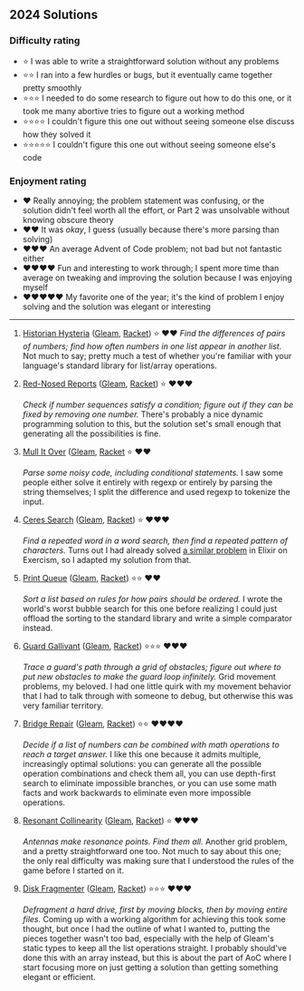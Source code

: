 ## 2024 Solutions

### Difficulty rating

* ⭐ I was able to write a straightforward solution without any problems
* ⭐⭐ I ran into a few hurdles or bugs, but it eventually came together pretty smoothly
* ⭐⭐⭐ I needed to do some research to figure out how to do this one, or it took me many abortive tries to figure out a working method
* ⭐⭐⭐⭐ I couldn't figure this one out without seeing someone else discuss how they solved it
* ⭐⭐⭐⭐⭐ I couldn't figure this one out without seeing someone else's code

### Enjoyment rating

* ♥️ Really annoying; the problem statement was confusing, or the solution didn't feel worth all the effort, or Part 2 was unsolvable without knowing obscure theory
* ♥️♥️ It was *okay*, I guess (usually because there's more parsing than solving)
* ♥️♥️♥️ An average Advent of Code problem; not bad but not fantastic either
* ♥️♥️♥️♥️ Fun and interesting to work through; I spent more time than average on tweaking and improving the solution because I was enjoying myself
* ♥️♥️♥️♥️♥️ My favorite one of the year; it's the kind of problem I enjoy solving and the solution was elegant or interesting

---

1. [Historian Hysteria](https://adventofcode.com/2024/day/1) ([Gleam](gleam/aoc2024/src/aoc_2024/day_1.gleam), [Racket](racket/aoc2024/day-01.rkt)) ⭐ ♥️♥️ 
   *Find the differences of pairs of numbers; find how often numbers in one list appear in another list.* Not much to say; pretty much a test of whether you're familiar with your language's standard library for list/array operations.

2. [Red-Nosed Reports](https://adventofcode.com/2024/day/2) ([Gleam](gleam/aoc2024/src/aoc_2024/day_2.gleam), [Racket](racket/aoc2024/day-02.rkt)) ⭐ ♥️♥️♥️ 
   
   *Check if number sequences satisfy a condition; figure out if they can be fixed by removing one number.* There's probably a nice dynamic programming solution to this, but the solution set's small enough that generating all the possibilities is fine.

3. [Mull It Over](https://adventofcode.com/2024/day/3) ([Gleam](gleam/aoc2024/src/aoc_2024/day_3.gleam), [Racket](racket/aoc2024/day-03.rkt) ⭐ ♥️♥️

   *Parse some noisy code, including conditional statements.* I saw some people either solve it entirely with regexp or entirely by parsing the string themselves; I split the difference and used regexp to tokenize the input.

4. [Ceres Search](https://adventofcode.com/2024/day/4) ([Gleam](gleam/aoc2024/src/aoc_2024/day_4.gleam), [Racket](racket/aoc2024/day-04.rkt)) ⭐ ♥️♥️♥️ 
   
   *Find a repeated word in a word search, then find a repeated pattern of characters.* Turns out I had already solved [a similar problem](https://exercism.org/tracks/elixir/exercises/word-search/solutions/jimpjorps) in Elixir on Exercism, so I adapted my solution from that.

5. [Print Queue](https://adventofcode.com/2024/day/5) ([Gleam](gleam/aoc2024/src/aoc_2024/day_5.gleam), [Racket](racket/aoc2024/day-05.rkt)) ⭐⭐ ♥️♥️ 
   
   *Sort a list based on rules for how pairs should be ordered.* I wrote the world's worst bubble search for this one before realizing I could just offload the sorting to the standard library and write a simple comparator instead.

6. [Guard Gallivant](https://adventofcode.com/2024/day/6) ([Gleam](gleam/aoc2024/src/aoc_2024/day_6.gleam), [Racket](racket/aoc2024/day-06.rkt)) ⭐⭐⭐ ♥️♥️♥️
   
   *Trace a guard's path through a grid of obstacles; figure out where to put new obstacles to make the guard loop infinitely.* Grid movement problems, my beloved.  I had one little quirk with my movement behavior that I had to talk through with someone to debug, but otherwise this was very familiar territory.
   
7. [Bridge Repair](https://adventofcode.com/2024/day/7) ([Gleam](gleam/aoc2024/src/aoc_2024/day_7.gleam), [Racket](racket/aoc2024/day-07.rkt)) ⭐⭐ ♥️♥️♥️♥️
   
   *Decide if a list of numbers can be combined with math operations to reach a target answer.* I like this one because it admits multiple, increasingly optimal solutions: you can generate all the possible operation combinations and check them all, you can use depth-first search to eliminate impossible branches, or you can use some math facts and work backwards to eliminate even more impossible operations.

8. [Resonant Collinearity](https://adventofcode.com/2024/day/8) ([Gleam](gleam/aoc2024/src/aoc_2024/day_8.gleam), [Racket](racket/aoc2024/day-08.rkt)) ⭐ ♥️♥️♥️
   
   *Antennas make resonance points. Find them all.* Another grid problem, and a pretty straightforward one too. Not much to say about this one; the only real difficulty was making sure that I understood the rules of the game before I started on it.

9.  [Disk Fragmenter](https://adventofcode.com/2024/day/9) ([Gleam](gleam/aoc2024/src/aoc_2024/day_9.gleam), [Racket](racket/aoc2024/day-09.rkt)) ⭐⭐⭐ ♥️♥️♥️
    
    *Defragment a hard drive, first by moving blocks, then by moving entire files.* Coming up with a working algorithm for achieving this took some thought, but once I had the outline of what I wanted to, putting the pieces together wasn't too bad, especially with the help of Gleam's static types to keep all the list operations straight. I probably should've done this with an array instead, but this is about the part of AoC where I start focusing more on just getting a solution than getting something elegant or efficient.